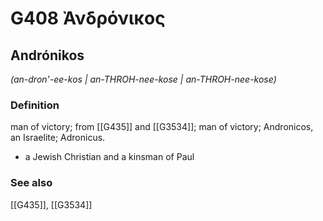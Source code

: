 # G408 Ἀνδρόνικος

## Andrónikos

_(an-dron'-ee-kos | an-THROH-nee-kose | an-THROH-nee-kose)_

### Definition

man of victory; from [[G435]] and [[G3534]]; man of victory; Andronicos, an Israelite; Adronicus.

- a Jewish Christian and a kinsman of Paul

### See also

[[G435]], [[G3534]]

